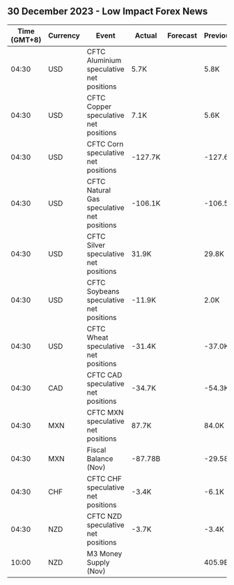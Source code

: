 ## 30 December 2023 - Low Impact Forex News

| Time (GMT+8) | Currency | Event | Actual | Forecast | Previous |
|------|----------|-------|--------|----------|----------|
| 04:30 | USD | CFTC Aluminium speculative net positions | 5.7K |  | 5.8K |
| 04:30 | USD | CFTC Copper speculative net positions | 7.1K |  | 5.6K |
| 04:30 | USD | CFTC Corn speculative net positions | -127.7K |  | -127.6K |
| 04:30 | USD | CFTC Natural Gas speculative net positions | -106.1K |  | -106.5K |
| 04:30 | USD | CFTC Silver speculative net positions | 31.9K |  | 29.8K |
| 04:30 | USD | CFTC Soybeans speculative net positions | -11.9K |  | 2.0K |
| 04:30 | USD | CFTC Wheat speculative net positions | -31.4K |  | -37.0K |
| 04:30 | CAD | CFTC CAD speculative net positions | -34.7K |  | -54.3K |
| 04:30 | MXN | CFTC MXN speculative net positions | 87.7K |  | 84.0K |
| 04:30 | MXN | Fiscal Balance (Nov) | -87.78B |  | -29.58B |
| 04:30 | CHF | CFTC CHF speculative net positions | -3.4K |  | -6.1K |
| 04:30 | NZD | CFTC NZD speculative net positions | -3.7K |  | -3.4K |
| 10:00 | NZD | M3 Money Supply (Nov) |  |  | 405.9B |
